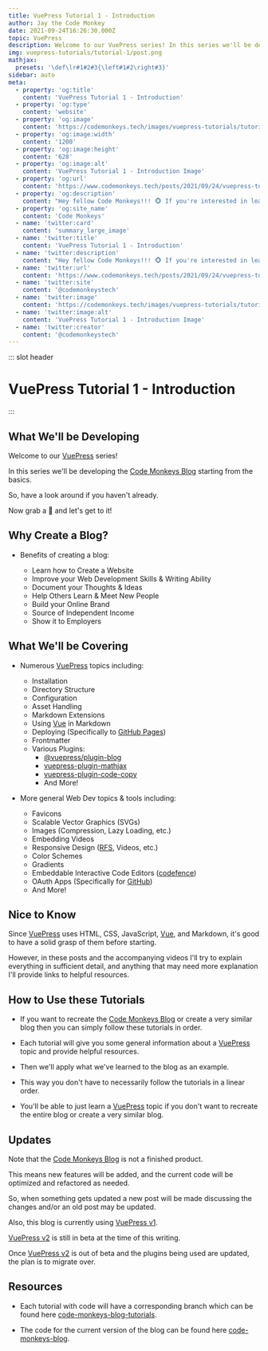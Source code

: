 ```yaml
---
title: VuePress Tutorial 1 - Introduction
author: Jay the Code Monkey
date: 2021-09-24T16:26:30.000Z
topic: VuePress
description: Welcome to our VuePress series! In this series we'll be developing the Code Monkeys Blog starting from the basics...
img: vuepress-tutorials/tutorial-1/post.png
mathjax:
  presets: '\def\lr#1#2#3{\left#1#2\right#3}'
sidebar: auto
meta:
  - property: 'og:title'
    content: 'VuePress Tutorial 1 - Introduction'
  - property: 'og:type'
    content: 'website'
  - property: 'og:image'
    content: 'https://codemonkeys.tech/images/vuepress-tutorials/tutorial-1/link-post.png'
  - property: 'og:image:width'
    content: '1200'
  - property: 'og:image:height'
    content: '628'
  - property: 'og:image:alt'
    content: 'VuePress Tutorial 1 - Introduction Image'
  - property: 'og:url'
    content: 'https://www.codemonkeys.tech/posts/2021/09/24/vuepress-tutorial-1/'
  - property: 'og:description'
    content: "Hey fellow Code Monkeys!!! 🐵 If you're interested in learning Vuepress, then check out VuePress Tutorial 1 - Introduction! 🍌🐒"
  - property: 'og:site_name'
    content: 'Code Monkeys'
  - name: 'twitter:card'
    content: 'summary_large_image'
  - name: 'twitter:title'
    content: 'VuePress Tutorial 1 - Introduction'
  - name: 'twitter:description'
    content: "Hey fellow Code Monkeys!!! 🐵 If you're interested in learning Vuepress, then check out VuePress Tutorial 1 - Introduction! 🍌🐒"
  - name: 'twitter:url'
    content: 'https://www.codemonkeys.tech/posts/2021/09/24/vuepress-tutorial-1/'
  - name: 'twitter:site'
    content: '@codemonkeystech'
  - name: 'twitter:image'
    content: 'https://codemonkeys.tech/images/vuepress-tutorials/tutorial-1/link-post.png'
  - name: 'twitter:image:alt'
    content: 'VuePress Tutorial 1 - Introduction Image'
  - name: 'twitter:creator'
    content: '@codemonkeystech'
---
```


::: slot header

# VuePress Tutorial 1 - Introduction

:::

## What We'll be Developing

Welcome to our [VuePress](https://vuepress.vuejs.org/) series!

In this series we'll be developing the [Code Monkeys Blog](/) starting from the basics.

So, have a look around if you haven't already.

Now grab a 🍌 and let's get to it!

## Why Create a Blog?

- Benefits of creating a blog:

  - Learn how to Create a Website
  - Improve your Web Development Skills & Writing Ability
  - Document your Thoughts & Ideas
  - Help Others Learn & Meet New People
  - Build your Online Brand
  - Source of Independent Income
  - Show it to Employers

## What We'll be Covering

- Numerous [VuePress](https://vuepress.vuejs.org/) topics including:

  - Installation
  - Directory Structure
  - Configuration
  - Asset Handling
  - Markdown Extensions
  - Using [Vue](https://vuejs.org/) in Markdown
  - Deploying (Specifically to [GitHub Pages](https://pages.github.com/))
  - Frontmatter
  - Various Plugins:
    - <span class="external-link-wrap">[@vuepress/plugin-blog](https://vuepress-plugin-blog.billyyyyy3320.com/)</span>
    - <span class="external-link-wrap">[vuepress-plugin-mathjax](https://vuepress-community.netlify.app/plugins/mathjax/)</span>
    - <span class="external-link-wrap">[vuepress-plugin-code-copy](https://github.com/znicholasbrown/vuepress-plugin-code-copy)</span>
    - And More!

- More general Web Dev topics & tools including:

  - Favicons
  - Scalable Vector Graphics (SVGs)
  - Images (Compression, Lazy Loading, etc.)
  - Embedding Videos
  - Responsive Design ([RFS](https://github.com/twbs/rfs), Videos, etc.)
  - Color Schemes
  - Gradients
  - Embeddable Interactive Code Editors ([codefence](https://codefence.io/))
  - OAuth Apps (Specifically for [GitHub](https://docs.github.com/en/developers/apps/building-oauth-apps/creating-an-oauth-app))
  - And More!

## Nice to Know

Since [VuePress](https://vuepress.vuejs.org/) uses HTML, CSS, JavaScript, [Vue](https://vuejs.org/), and Markdown, it's good to have a solid grasp of them before starting.

However, in these posts and the accompanying videos I'll try to explain everything in sufficient detail, and anything that may need more explanation I'll provide links to helpful resources.

## How to Use these Tutorials

- If you want to recreate the [Code Monkeys Blog](/) or create a very similar blog then you can simply follow these tutorials in order.

- Each tutorial will give you some general information about a [VuePress](https://vuepress.vuejs.org/) topic and provide helpful resources.

- Then we'll apply what we've learned to the blog as an example.

- This way you don't have to necessarily follow the tutorials in a linear order.

- You'll be able to just learn a [VuePress](https://vuepress.vuejs.org/) topic if you don't want to recreate the entire blog or create a very similar blog.

## Updates

Note that the [Code Monkeys Blog](/) is not a finished product.

This means new features will be added, and the current code will be optimized and refactored as needed.

So, when something gets updated a new post will be made discussing the changes and/or an old post may be updated.

Also, this blog is currently using [VuePress v1](https://vuepress.vuejs.org/).

[VuePress v2](https://v2.vuepress.vuejs.org/) is still in beta at the time of this writing.

Once [VuePress v2](https://v2.vuepress.vuejs.org/) is out of beta and the plugins being used are updated, the plan is to migrate over.

## Resources

- Each tutorial with code will have a corresponding branch which can be found here [code-monkeys-blog-tutorials](https://github.com/codemonkeysio/code-monkeys-blog-tutorials).

- The code for the current version of the blog can be found here [code-monkeys-blog](https://github.com/codemonkeysio/code-monkeys-blog).

